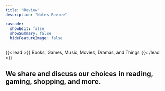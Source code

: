 ```yaml
---
title: "Review"
description: "Notes Review"

cascade:
  showEdit: false
  showSummary: false
  hideFeatureImage: false
---
```


{{< lead >}}
Books, Games, Music, Movies, Dramas, and Things
{{< /lead >}}

We share and discuss our choices in reading, gaming, shopping, and more.
---
